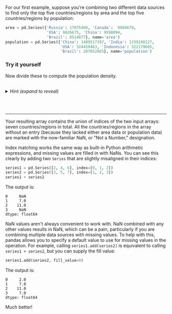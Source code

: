 For our first example, suppose you're combining two different data sources to find only the top five countries/regions by area and the top five countries/regions by population:

```python
area = pd.Series({'Russia': 17075400, 'Canada':  9984670,
                  'USA': 9826675, 'China': 9598094, 
                  'Brazil': 8514877}, name='area')
population = pd.Series({'China': 1409517397, 'India': 1339180127,
                        'USA': 324459463, 'Indonesia': 322179605, 
                        'Brazil': 207652865}, name='population')
```

### Try it yourself

Now divide these to compute the population density.

<br />

<details>

  <summary>Hint <i>(expand to reveal)</i></summary>

  ```python
  population / area
  ```

  ```Output
  Brazil        24.387066
  Canada              NaN
  China        146.853885
  India               NaN
  Indonesia           NaN
  Russia              NaN
  USA           33.018235
  dtype: float64
  ```
  
</details>

<br /><br />

***

Your resulting array contains the union of indices of the two input arrays: seven countries/regions in total. All the countries/regions in the array without an entry (because they lacked either area data or population data) are marked with the now-familiar NaN, or "Not a Number," designation.

Index matching works the same way as built-in Python arithmetic expressions, and missing values are filled in with NaNs. You can see this clearly by adding two `Series` that are slightly misaligned in their indices:

```python
series1 = pd.Series([2, 4, 6], index=[0, 1, 2])
series2 = pd.Series([3, 5, 7], index=[1, 2, 3])
series1 + series2
```

The output is:

```Output
0     NaN
1     7.0
2    11.0
3     NaN
dtype: float64
```

NaN values aren't always convenient to work with. NaN combined with any other values results in NaN, which can be a pain, particularly if you are combining multiple data sources with missing values. To help with this, pandas allows you to specify a default value to use for missing values in the operation. For example, calling `series1.add(series2)` is equivalent to calling `series1 + series2`, but you can supply the fill value:

```python
series1.add(series2, fill_value=0)
```

The output is: 

```Output
0     2.0
1     7.0
2    11.0
3     7.0
dtype: float64
```

Much better!
